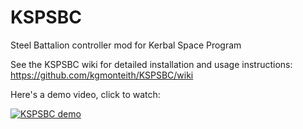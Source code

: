 # KSPSBC
Steel Battalion controller mod for Kerbal Space Program

See the KSPSBC wiki for detailed installation and usage instructions:
https://github.com/kgmonteith/KSPSBC/wiki

Here's a demo video, click to watch:

[![KSPSBC demo](http://img.youtube.com/vi/xE0aCaSeuII/0.jpg)](https://www.youtube.com/watch?v=xE0aCaSeuII)
